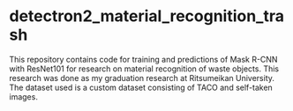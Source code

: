 # detectron2_material_recognition_trash
This repository contains code for training and predictions of Mask R-CNN with ResNet101 for research on material recognition of waste objects. This research was done as my graduation research at Ritsumeikan University. The dataset used is a custom dataset consisting of TACO and self-taken images.
